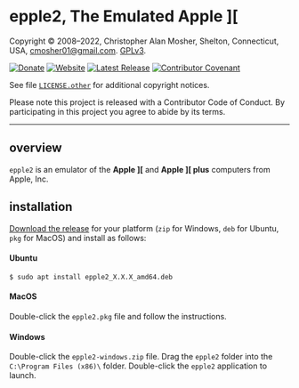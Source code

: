 # epple2, The Emulated Apple ][

Copyright © 2008–2022, Christopher Alan Mosher, Shelton, Connecticut, USA, <cmosher01@gmail.com>. [GPLv3](https://www.gnu.org/licenses/gpl.md).

[![Donate](https://img.shields.io/badge/Donate-PayPal-green.svg)](https://www.paypal.com/cgi-bin/webscr?cmd=_s-xclick&hosted_button_id=CVSSQ2BWDCKQ2)
[![Website](https://img.shields.io/website/https/cmosher01.github.io/Epple-II.svg)](https://cmosher01.github.io/Epple-II)
[![Latest Release](https://img.shields.io/github/release/cmosher01/Epple-II.svg)](https://github.com/cmosher01/Epple-II/releases/latest)
[![Contributor Covenant](https://img.shields.io/badge/Contributor%20Covenant-v1.4%20adopted-ff69b4.svg)](./code-of-conduct.md)

See file [`LICENSE.other`](LICENSE.other) for additional copyright notices.

Please note this project is released with a Contributor  Code of Conduct. By
participating in this project you agree to abide by its terms.

---
## overview
`epple2` is an emulator of the **Apple \]\[** and **Apple \]\[ plus**
computers from Apple, Inc.

## installation
[Download the release](https://github.com/cmosher01/Epple-II/releases/latest) for your
platform (`zip` for Windows, `deb` for Ubuntu, `pkg` for MacOS) and install as follows:

#### Ubuntu
`$ sudo apt install epple2_X.X.X_amd64.deb`

#### MacOS
Double-click the `epple2.pkg` file and follow the instructions.

#### Windows
Double-click the `epple2-windows.zip` file. Drag the `epple2` folder into the
`C:\Program Files (x86)\` folder.  Double-click the `epple2` application to launch.
